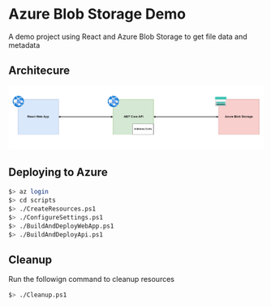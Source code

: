 # Azure Blob Storage Demo
A demo project using React and Azure Blob Storage to get file data and metadata

## Architecure
![architecture](./assets/architecure.png)

## Deploying to Azure
```bash
$> az login
$> cd scripts
$> ./CreateResources.ps1
$> ./ConfigureSettings.ps1
$> ./BuildAndDeployWebApp.ps1
$> ./BuildAndDeployApi.ps1
```
## Cleanup
Run the followign command to cleanup resources
```bash
$> ./Cleanup.ps1
```